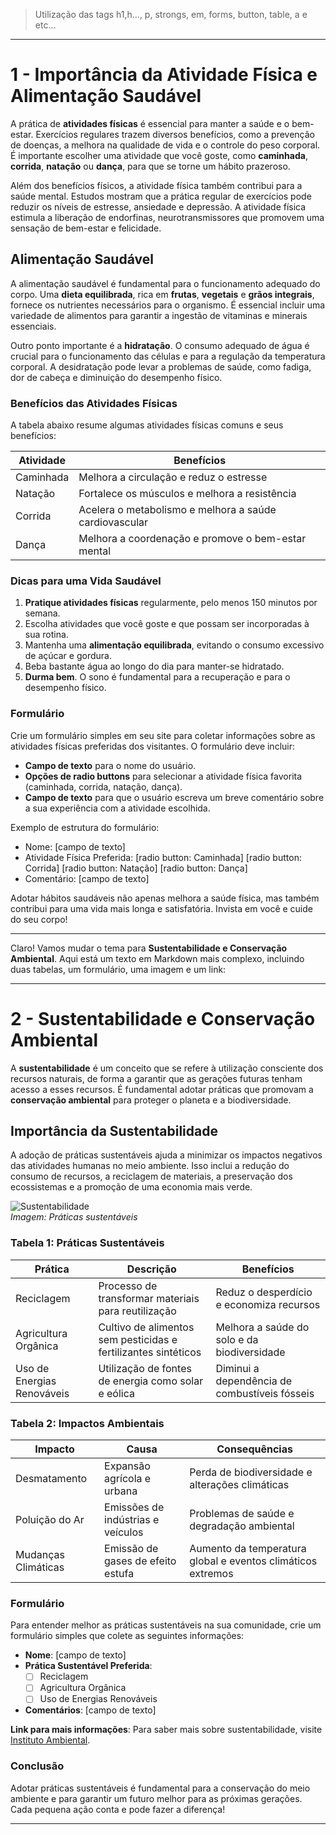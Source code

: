 > Utilização das tags h1,h..., p, strongs, em, forms, button, table, a e etc...
---

# 1 - Importância da Atividade Física e Alimentação Saudável

A prática de **atividades físicas** é essencial para manter a saúde e o bem-estar. Exercícios regulares trazem diversos benefícios, como a prevenção de doenças, a melhora na qualidade de vida e o controle do peso corporal. É importante escolher uma atividade que você goste, como **caminhada**, **corrida**, **natação** ou **dança**, para que se torne um hábito prazeroso.

Além dos benefícios físicos, a atividade física também contribui para a saúde mental. Estudos mostram que a prática regular de exercícios pode reduzir os níveis de estresse, ansiedade e depressão. A atividade física estimula a liberação de endorfinas, neurotransmissores que promovem uma sensação de bem-estar e felicidade.

## Alimentação Saudável

A alimentação saudável é fundamental para o funcionamento adequado do corpo. Uma **dieta equilibrada**, rica em **frutas**, **vegetais** e **grãos integrais**, fornece os nutrientes necessários para o organismo. É essencial incluir uma variedade de alimentos para garantir a ingestão de vitaminas e minerais essenciais.

Outro ponto importante é a **hidratação**. O consumo adequado de água é crucial para o funcionamento das células e para a regulação da temperatura corporal. A desidratação pode levar a problemas de saúde, como fadiga, dor de cabeça e diminuição do desempenho físico.

### Benefícios das Atividades Físicas

A tabela abaixo resume algumas atividades físicas comuns e seus benefícios:

| Atividade        | Benefícios                             |
|------------------|---------------------------------------|
| Caminhada        | Melhora a circulação e reduz o estresse |
| Natação          | Fortalece os músculos e melhora a resistência |
| Corrida          | Acelera o metabolismo e melhora a saúde cardiovascular |
| Dança            | Melhora a coordenação e promove o bem-estar mental |

### Dicas para uma Vida Saudável

1. **Pratique atividades físicas** regularmente, pelo menos 150 minutos por semana.
2. Escolha atividades que você goste e que possam ser incorporadas à sua rotina.
3. Mantenha uma **alimentação equilibrada**, evitando o consumo excessivo de açúcar e gordura.
4. Beba bastante água ao longo do dia para manter-se hidratado.
5. **Durma bem**. O sono é fundamental para a recuperação e para o desempenho físico.

### Formulário

Crie um formulário simples em seu site para coletar informações sobre as atividades físicas preferidas dos visitantes. O formulário deve incluir:

- **Campo de texto** para o nome do usuário.
- **Opções de radio buttons** para selecionar a atividade física favorita (caminhada, corrida, natação, dança).
- **Campo de texto** para que o usuário escreva um breve comentário sobre a sua experiência com a atividade escolhida.

Exemplo de estrutura do formulário:

- Nome: [campo de texto]
- Atividade Física Preferida: [radio button: Caminhada] [radio button: Corrida] [radio button: Natação] [radio button: Dança]
- Comentário: [campo de texto]

Adotar hábitos saudáveis não apenas melhora a saúde física, mas também contribui para uma vida mais longa e satisfatória. Invista em você e cuide do seu corpo!

---

Claro! Vamos mudar o tema para **Sustentabilidade e Conservação Ambiental**. Aqui está um texto em Markdown mais complexo, incluindo duas tabelas, um formulário, uma imagem e um link:

---

# 2 - Sustentabilidade e Conservação Ambiental

A **sustentabilidade** é um conceito que se refere à utilização consciente dos recursos naturais, de forma a garantir que as gerações futuras tenham acesso a esses recursos. É fundamental adotar práticas que promovam a **conservação ambiental** para proteger o planeta e a biodiversidade.

## Importância da Sustentabilidade

A adoção de práticas sustentáveis ajuda a minimizar os impactos negativos das atividades humanas no meio ambiente. Isso inclui a redução do consumo de recursos, a reciclagem de materiais, a preservação dos ecossistemas e a promoção de uma economia mais verde.

![Sustentabilidade](https://via.placeholder.com/600x300?text=Sustentabilidade)  
*Imagem: Práticas sustentáveis*

### Tabela 1: Práticas Sustentáveis

| Prática            | Descrição                                      | Benefícios                                  |
|--------------------|------------------------------------------------|---------------------------------------------|
| Reciclagem         | Processo de transformar materiais para reutilização | Reduz o desperdício e economiza recursos    |
| Agricultura Orgânica| Cultivo de alimentos sem pesticidas e fertilizantes sintéticos | Melhora a saúde do solo e da biodiversidade |
| Uso de Energias Renováveis | Utilização de fontes de energia como solar e eólica | Diminui a dependência de combustíveis fósseis |

### Tabela 2: Impactos Ambientais

| Impacto            | Causa                                    | Consequências                           |
|--------------------|------------------------------------------|----------------------------------------|
| Desmatamento       | Expansão agrícola e urbana                | Perda de biodiversidade e alterações climáticas |
| Poluição do Ar     | Emissões de indústrias e veículos        | Problemas de saúde e degradação ambiental |
| Mudanças Climáticas | Emissão de gases de efeito estufa       | Aumento da temperatura global e eventos climáticos extremos |

### Formulário

Para entender melhor as práticas sustentáveis na sua comunidade, crie um formulário simples que colete as seguintes informações:

- **Nome**: [campo de texto]
- **Prática Sustentável Preferida**: 
  - [ ] Reciclagem
  - [ ] Agricultura Orgânica
  - [ ] Uso de Energias Renováveis
- **Comentários**: [campo de texto]

**Link para mais informações**: Para saber mais sobre sustentabilidade, visite [Instituto Ambiental](https://www.institutoambiental.com.br).

### Conclusão

Adotar práticas sustentáveis é fundamental para a conservação do meio ambiente e para garantir um futuro melhor para as próximas gerações. Cada pequena ação conta e pode fazer a diferença!

---
